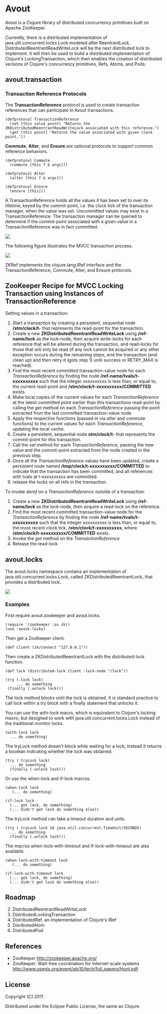 # Avout

Avout is a Clojure library of distributed concurrency primitives built on Apache ZooKeeper.

Currently, there is a distributed implementation of java.util.concurrent.locks.Lock modeled after ReentrantLock. DistributedReentrantReadWriteLock will be the next distributed lock to implement. It will then be used to build a distributed implementation of Clojure's LockingTransaction, which then enables the creation of distributed versions of Clojure's concurrency primitives, Refs, Atoms, and Pods.


## avout.transaction

### Transaction Reference Protocols

The **TransactionReference** protocol is used to create transaction references that can participate in Avout transactions.

    (defprotocol TransactionReference
      (set [this value point] "Returns the ZKDistributedReentrantReadWriteLock associated with this reference.")
      (get [this point] "Returns the value associated with given clock point."))

**Commute**, **Alter**, and **Ensure** are optional protocols to support common reference behaviors.

    (defprotocol Commute
      (commute [this f & args]))

    (defprotocol Alter
      (alter [this f & args]))

    (defprotocol Ensure
      (ensure [this]))


A TransactionReference holds all the values it has been set to over its lifetime, keyed by the commit-point, i.e. the clock tick of the transaction manager, when the value was set. Uncommitted values may exist in a TransactionReference. The transaction manager can be queried to determine if the commit-point associated with a given value in a TransactionReference was in fact committed.

<img src="https://github.com/liebke/avout/raw/master/docs/images/transref.png" />


The following figure illustrates the MVCC transaction process.


<img src="https://github.com/liebke/avout/raw/master/docs/images/avout-stm.png" />


ZKRef implements the clojure.lang.IRef interface and the TransactionReference, Commute, Alter, and Ensure protocols.



## ZooKeeper Recipe for MVCC Locking Transaction using Instances of TransactionReference

Setting values in a transaction:

1. Start a transaction by creating a persistent, sequential node **/stm/clock/t-** that represents the read-point for the transaction.
2. Create a new **ZKDistributedReentrantReadWriteLock** using **/ref-name/lock** as the lock-node, then acquire write-locks for each reference that will be altered during the transaction, and read-locks for those that will only be read (if any lock cannot be acquired or any other exception occurs during the remaining steps, end the transaction (and clean up) and then retry it (goto step 1) until success or RETRY_MAX is reached).
3. Find the most recent committed transaction-value node for each *TransactionReference* by finding the node **/ref-name/tvals/t-xxxxxxxxxx** such that the integer xxxxxxxxxx is less than, or equal to, the current read-point and **/stm/clock/t-xxxxxxxxxx/COMMITTED** exists. 
4. Make local copies of the current values for each *TransactionReference* at the latest committed point earlier than this transactions read-point by calling the *get* method on each *TransactionReference* passing the point extracted from the last committed transaction-value node.
5. Apply the respective functions (passed in via *alter* and *commute* functions) to the current values for each *TransactionReference*, updating the local cache.
6. Create a persistent, sequential node **stm/clock/t-** that represents the commit-point for this transaction.
7. Call the *set* method for each *TransactionReference*, passing the new value and the commit-point extracted from the node created in the previous step.
8. Once all the *TransactionReference* values have been updated, create a persistent node named **/tmp/clock/t-xxxxxxxxxx/COMMITTED** to indicate that the transaction has been committed, and all references with tvals at t-xxxxxxxxxx are committed.
9. release the locks on all refs in the transaction.


To invoke *deref* on a *TransactionReference* outside of a transaction: 

1. Create a new **ZKDistributedReentrantReadWriteLock** using **/ref-name/lock** as the lock-node, then acquire a read-lock on the reference.
2. Find the most recent committed transaction-value node for the *TransactionReference* by finding the node **/ref-name/tvals/t-xxxxxxxxxx** such that the integer xxxxxxxxxx is less than, or equal to, the most recent clock tick, **/stm/clock/t-xxxxxxxxxx**, where **/stm/clock/t-xxxxxxxxxx/COMMITTED** exists.
3. Invoke the *get* method on the *TransactionReference*
4. Release the read-lock



## avout.locks

The avout.locks namespace contains an implementation of java.util.concurrent.locks.Lock, called ZKDistributedReentrantLock, that provides a distributed lock.

<img src="https://github.com/liebke/avout/raw/master/docs/images/locks.png" />

### Examples


First require avout.zookeeper and avout.locks.

    (require '(zookeeper :as zk))
    (use 'avout.locks)
    
Then get a ZooKeeper client.    

    (def client (zk/connect "127.0.0.1"))
    
Then create a ZKDistributedReentrantLock with the distributed-lock function.

    (def lock (distributed-lock client :lock-node "/lock"))
    
    (try (.lock lock)
         ... do something
	 (finally (.unlock lock)))

The lock method blocks until the lock is obtained. It is standard practice to call lock within a try block with a finally statement that unlocks it.
	 
You can use the with-lock macro, which is equivalent to Clojure's locking macro, but designed to work with java.util.concurrent.locks.Lock instead of the traditional monitor locks.

    (with-lock lock
      ... do something)
      
The tryLock method doesn't block while waiting for a lock, instead it returns a boolean indicating whether the lock was obtained.

    (try (.tryLock lock)
      ... do something
      (finally (.unlock lock)))
      
Or use the when-lock and if-lock macros.

    (when-lock lock
       (... do something)
       
    (if-lock lock
      (... got lock, do something)
      (... didn't get lock do something else))
      
The tryLock method can take a timeout duration and units.

    (try (.tryLock lock 10 java.util.concurrent.TimeUnit/SECONDS)
      ... do something
      (finally (.unlock lock)))

The macros when-lock-with-timeout and if-lock-with-timeout are also available.

    (when-lock-with-timeout lock
       (... do something)
       
    (if-lock-with-timeout lock
      (... got lock, do something)
      (... didn't get lock do something else))



## Roadmap

2. DistributedReentrantReadWriteLock
3. DistributedLockingTransaction
4. DistributedRef, an implementation of Clojure's IRef
5. DisributedAtom
6. DistributedPod

## References

* ZooKeeper http://zookeeper.apache.org/
* ZooKeeper: Wait-free coordination for Internet-scale systems http://www.usenix.org/event/atc10/tech/full_papers/Hunt.pdf

## License

Copyright (C) 2011 

Distributed under the Eclipse Public License, the same as Clojure.
